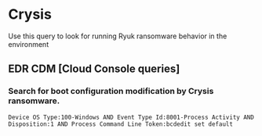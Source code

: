 # Crysis

Use this query to look for running Ryuk ransomware behavior in the environment

## EDR CDM [Cloud Console queries]

### Search for boot configuration modification by Crysis ransomware.
```
Device OS Type:100-Windows AND Event Type Id:8001-Process Activity AND Disposition:1 AND Process Command Line Token:bcdedit set default
```
